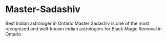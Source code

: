# Master-Sadashiv
Best Indian astrologer in Ontario Master Sadashiv is one of the most recognized and well-known Indian astrologers for Black Magic Removal in Ontario
